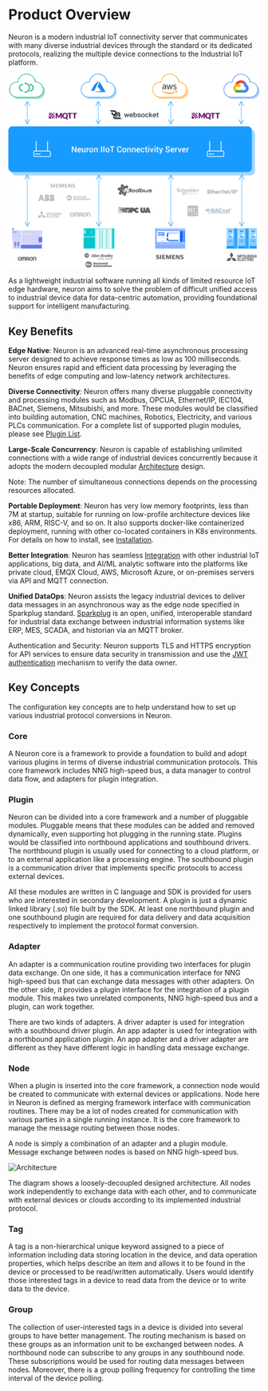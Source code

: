 # Product Overview

Neuron is a modern industrial IoT connectivity server that communicates with many diverse industrial devices through the standard or its dedicated protocols, realizing the multiple device connections to the Industrial IoT platform.

<img src="./introduction/assets/neuron.png" alt="Neuron" style="zoom:50%;" />

As a lightweight industrial software running all kinds of limited resource IoT edge hardware, neuron aims to solve the problem of difficult unified access to industrial device data for data-centric automation, providing foundational support for intelligent manufacturing.

## Key Benefits

**Edge Native**: Neuron is an advanced real-time asynchronous processing server designed to achieve response times as low as 100 milliseconds. Neuron ensures rapid and efficient data processing by leveraging the benefits of edge computing and low-latency network architectures.

**Diverse Connectivity**: Neuron offers many diverse pluggable connectivity and processing modules such as Modbus, OPCUA, Ethernet/IP, IEC104, BACnet, Siemens, Mitsubishi, and more. These modules would be classified into building automation, CNC machines, Robotics, Electricity, and various PLCs communication. For a complete list of supported plugin modules, please see [Plugin List](./introduction/plugin-list/plugin-list.md).

**Large-Scale Concurrency**: Neuron is capable of establishing unlimited connections with a wide range of industrial devices concurrently because it adopts the modern decoupled modular [Architecture](./introduction/architecture/architecture.md) design. 

Note: The number of simultaneous connections depends on the processing resources allocated.

**Portable Deployment**: Neuron has very low memory footprints, less than 7M at startup, suitable for running on low-profile architecture devices like x86, ARM, RISC-V, and so on. It also supports docker-like containerized deployment, running with other co-located containers in K8s environments. For details on how to install, see [Installation](./installation/installation.md). 

**Better Integration**: Neuron has seamless [Integration](./integration/integration.md) with other industrial IoT applications, big data, and AI/ML analytic software into the platforms like private cloud, EMQX Cloud, AWS, Microsoft Azure, or on-premises servers via API and MQTT connection.

**Unified DataOps**: Neuron assists the legacy industrial devices to deliver data messages in an asynchronous way as the edge node specified in Sparkplug standard. [Sparkplug](./use-cases/sparkplug/sparkplug.md) is an open, unified, interoperable standard for industrial data exchange between industrial information systems like ERP, MES, SCADA, and historian via an MQTT broker.

Authentication and Security: Neuron supports TLS and HTTPS encryption for API services to ensure data security in transmission and use the [JWT authentication](./http-api/jwt.md) mechanism to verify the data owner.

## Key Concepts

The configuration key concepts are to help understand how to set up various industrial protocol conversions in Neuron.

### Core

A Neuron core is a framework to provide a foundation to build and adopt various plugins in terms of diverse industrial communication protocols. This core framework includes NNG high-speed bus, a data manager to control data flow, and adapters for plugin integration. 

### Plugin

Neuron can be divided into a core framework and a number of pluggable modules. Pluggable means that these modules can be added and removed dynamically, even supporting hot plugging in the running state. Plugins would be classified into northbound applications and southbound drivers. The northbound plugin is usually used for connecting to a cloud platform, or to an external application like a processing engine. The southbound plugin is a communication driver that implements specific protocols to access external devices. 

All these modules are written in C language and SDK is provided for users who are interested in secondary development. A plugin is just a dynamic linked library (.so) file built by the SDK. At least one northbound plugin and one southbound plugin are required for data delivery and data acquisition respectively to implement the protocol format conversion.

### Adapter

An adapter is a communication routine providing two interfaces for plugin data exchange. On one side, it has a communication interface for NNG high-speed bus that can exchange data messages with other adapters. On the other side, it provides a plugin interface for the integration of a plugin module. This makes two unrelated components, NNG high-speed bus and a plugin, can work together. 

There are two kinds of adapters. A driver adapter is used for integration with a southbound driver plugin. An app adapter is used for integration with a northbound application plugin. An app adapter and a driver adapter are different as they have different logic in handling data message exchange.

### Node

When a plugin is inserted into the core framework, a connection node would be created to communicate with external devices or applications. Node here in Neuron is defined as merging framework interface with communication routines. There may be a lot of nodes created for communication with various parties in a single running instance. It is the core framework to manage the message routing between those nodes. 

A node is simply a combination of an adapter and a plugin module. Message exchange between nodes is based on NNG high-speed bus.

![Architecture](/Users/lena/Documents/GitHub/neuron-docs/en_US/configuration/assets/concepts.png)

The diagram shows a loosely-decoupled designed architecture. All nodes work independently to exchange data with each other, and to communicate with external devices or clouds according to its implemented industrial protocol.

### Tag

A tag is a non-hierarchical unique keyword assigned to a piece of information including data storing location in the device, and data operation properties, which helps describe an item and allows it to be found in the device or processed to be read/written automatically. Users would identify those interested tags in a device to read data from the device or to write data to the device.

### Group

The collection of user-interested tags in a device is divided into several groups to have better management. The routing mechanism is based on these groups as an information unit to be exchanged between nodes. A northbound node can subscribe to any groups in any southbound node. These subscriptions would be used for routing data messages between nodes. Moreover, there is a group polling frequency for controlling the time interval of the device polling.
